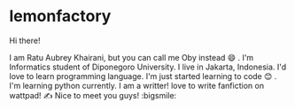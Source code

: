 # lemonfactory
Hi there!

I am Ratu Aubrey Khairani, but you can call me Oby instead :smile: . 
I'm Informatics student of Diponegoro University. 
I live in Jakarta, Indonesia. I'd love to learn programming language. 
I'm just started learning to code :blush: . 
I'm learning python currently. 
I am a writter! love to write fanfiction on wattpad! :writing_hand:
Nice to meet you guys! :bigsmile:

